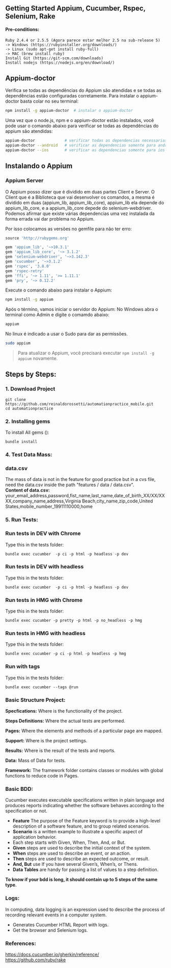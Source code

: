 ## Getting Started Appium, Cucumber, Rspec, Selenium, Rake ##

#### Pre-conditions:

    Ruby 2.4.4 or 2.5.5 (Agora parece estar melhor 2.5 na sub-release 5)
    -> Windows (https://rubyinstaller.org/downloads/)
    -> Linux (sudo apt-get install ruby-full)
    -> MAC (brew install ruby)
    Install Git (https://git-scm.com/downloads)
    Install nodejs (https://nodejs.org/en/download/)


## Appium-doctor
Verifica se todas as dependências do Appium são atendidas e se todas as dependências estão configuradas corretamente. Para instalar o appium-doctor basta colar no seu terminal:
```bash
npm install -g appium-doctor  # instalar o appium-doctor
```
Uma vez que o node.js, npm e o appium-doctor estão instalados, você pode usar o comando abaixo para verificar se todas as dependências do appium são atendidas:

```bash
appium-doctor             # verificar todas as dependencias necessarias para usar o appium
appium-doctor --android   # verificar as dependencias somente para android
appium-doctor --ios       # verificar as dependencias somente para ios
```

## Instalando o Appium

### Appium Server
O Appium posso dizer que é dividido em duas partes Client e Server. O Client que é a Biblioteca que vai desenvolver os comandos, a mesma é dividido em duas (appium_lib, appium_lib_core), appium_lib ela depende do appium_lib_core, e a appium_lib_core depede do selenium-webdriver. Podemos afirmar que existe várias dependencias uma vez instalada da forma errada vai dar problema no Appium.

Por isso colocamos as versões no gemfile para não ter erro:
```ruby
source 'http://rubygems.org'

gem 'appium_lib', '~>10.3.1'
gem 'appium_lib_core', '~> 3.1.2'
gem 'selenium-webdriver', '~>3.142.3'
gem 'cucumber', '~>3.1.2'
gem 'rspec', '3.8.0'
gem 'rspec-retry'
gem 'ffi', '~> 1.11', '>= 1.11.1'
gem 'pry', '~> 0.12.2'
```

Execute o comando abaixo para instalar o Appium:
```bash
npm install -g appium
```

Após o término, vamos iniciar o servidor do Appium:
No Windows abra o terminal como Admin e digite o comamdo abaixo: 
```bash
appium
```
No linux é indicado a usar o Sudo para dar as permissões.
```bash
sudo appium
```


> Para atualizar o Appium, você precisará executar `npm install -g appium` novamente.

## Steps by Steps:
### 1. Download Project
```shell
git clone https://github.com/reinaldorossetti/automationpractice_mobile.git
cd automationpractice
```

### 2. Installing gems
To install All gems ():
```shell
bundle install
```

### 4. Test Data Mass:
### data.csv
The mass of data is not in the feature for good practice but in a cvs file, need the data.csv inside the path "features / data / data.csv".
<br>**Content of data.csv:**  
your_email_address,password,fist_name,last_name,date_of_birth_XX/XX/XXXX,company_name,address,Virginia Beach,city_name,zip_code,United States,mobile_number_19911110000,home

###

### 5. Run Tests: 
### Run tests in DEV with Chrome
Type this in the tests folder:
```shell
bundle exec cucumber  -p ci -p html -p headless -p dev
```

### Run tests in DEV with headless
Type this in the tests folder:
```shell
bundle exec cucumber  -p ci -p html -p headless -p dev
```

### Run tests in HMG with Chrome
Type this in the tests folder:
```shell
bundle exec cucumber -p pretty -p html -p no_headless -p hmg
```

### Run tests in HMG with headless
Type this in the tests folder:
```shell
bundle exec cucumber -p ci -p html -p headless -p hmg
```

### Run with tags
Type this in the tests folder:
```shell
bundle exec cucumber --tags @run
```

### Basic Structure Project:

**Specfications:** Where is the functionality of the project.

**Steps Definitions:** Where the actual tests are performed.

**Pages:** Where the elements and methods of a particular page are mapped.

**Support:** Where is the project settings.

**Results:** Where is the result of the tests and reports.

**Data:** Mass of Data for tests.

 **Framework:** The framework folder contains classes or modules with global functions to reduce code in Pages.


### Basic BDD:
Cucumber executes executable specifications written in plain language and produces reports indicating whether the software behaves according to the specification or not.
- **Feature** The purpose of the Feature keyword is to provide a high-level description of a software feature, and to group related scenarios.
- **Scenario** is a written example to illustrate a specific aspect of application behavior.
- Each step starts with Given, When, Then, And, or But. 
- **Given** steps are used to describe the initial context of the system.  
- **When** steps are used to describe an event, or an action.  
- **Then** steps are used to describe an expected outcome, or result.  
- **And, But** use If you have several Given’s, When’s, or Thens.
- **Data Tables** are handy for passing a list of values to a step definition.

**To know if your bdd is long, it should contain up to 5 steps of the same type.**


### Logs:  
In computing, data logging is an expression used to describe the process of recording relevant events in a computer system.  

- Generates Cucumber HTML Report with logs.  
- Get the browser and Selenium logs.  

### References:  
https://docs.cucumber.io/gherkin/reference/  
https://github.com/ruby/rake

